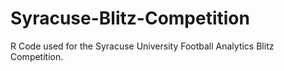 # Syracuse-Blitz-Competition
R Code used for the Syracuse University Football Analytics Blitz Competition.
